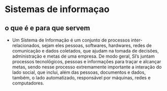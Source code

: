 # Sistemas de informaçao 

## o que é e para que servem  
- Um Sistema de Informação é um conjunto de processos inter-relacionados, sejam eles pessoas, softwares, hardwares, redes de comunicação e dados coletados, que ajudam na tomada de decisões, administração e metas de uma empresa. De modo geral, SI’s juntam processos tecnológicos, pessoas e informações para traçar e alcançar metas, sendo nesse processo extremamente importante a interação do lado social, que inclui, além das pessoas, documentos e dados, também, o lado automatizado, responsável por máquinas, redes e computadores.
